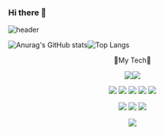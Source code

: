 ### Hi there 👋

<!--
**harrysci/harrysci** is a ✨ _special_ ✨ repository because its `README.md` (this file) appears on your GitHub profile.

Here are some ideas to get you started:

- 🔭 I’m currently working on ...
- 🌱 I’m currently learning ...
- 👯 I’m looking to collaborate on ...
- 🤔 I’m looking for help with ...
- 💬 Ask me about ...
- 📫 How to reach me: ...
- 😄 Pronouns: ...
- ⚡ Fun fact: ...
-->



![header](https://capsule-render.vercel.app/api?type=wave&color=auto&height=300&section=header&text=Developer%20render&fontSize=90)

![Anurag's GitHub stats](https://github-readme-stats.vercel.app/api?username=harrysci&show_icons=true&theme=radical)![Top Langs](https://github-readme-stats.vercel.app/api/top-langs/?username=harrysci&layout=compact&theme=tokyonight)

<div align="center">
  
🌱My Tech🌱

  
<img src="https://img.shields.io/badge/NOTION-17202C?style=for-the-badge&logo=notion&logoColor=#ffffff"/><img src="https://img.shields.io/badge/Visual Studio code-007ACC?style=for-the-badge&logo=Visual Studio code&logoColor=#007ACC"/>

<img src="https://img.shields.io/badge/react-40AEF0?style=for-the-badge&logo=react&logoColor=#40AEF0"/> <img src="https://img.shields.io/badge/typescript-004088?style=for-the-badge&logo=typescript&logoColor=#004088"/> <img src="https://img.shields.io/badge/Nest-E0234E?style=for-the-badge&logo=NestJs&logoColor=#E0234E"/> <img src="https://img.shields.io/badge/python-F7DF1E?style=for-the-badge&logo=python&logoColor=#F7DF1E"/> <img src="https://img.shields.io/badge/Flask-17202C?style=for-the-badge&logo=Flask&logoColor=#ffffff"/>

<img src="https://img.shields.io/badge/html5-FFCC22?style=for-the-badge&logo=html5&logoColor=#FF9E0F"/> <img src="https://img.shields.io/badge/css3-FFCC22?style=for-the-badge&logo=css3&logoColor=#FFCC22"/> <img src="https://img.shields.io/badge/javascript-F7DF1E?style=for-the-badge&logo=javascript&logoColor=#FFFFFF"/>

<img src="https://img.shields.io/badge/Amazon Aws-FF9900?style=for-the-badge&logo=AmazonAws&logoColor=#FF9900"/>
</div>
